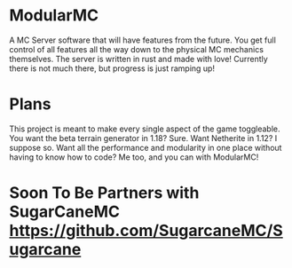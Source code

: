 # ModularMC
A MC Server software that will have features from the future. You get full control of all features all the way down to the physical MC mechanics themselves. The server is written in rust and made with love! Currently there is not much there, but progress is just ramping up!

# Plans
This project is meant to make every single aspect of the game toggleable. You want the beta terrain generator in 1.18? Sure. Want Netherite in 1.12? I suppose so. Want all the performance and modularity in one place without having to know how to code? Me too, and you can with ModularMC!

# Soon To Be Partners with SugarCaneMC https://github.com/SugarcaneMC/Sugarcane
